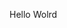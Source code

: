 Hello Wolrd











































































































































































































































































































































































































































































































































































































































































































































































































































































































































































































































































































































































































































































































































































































































































































































































































































































































































































































































































































































































































































































































































































































































































































































































































































































































































































































































































































































































































































































































































































































































































































































































































































































































































































































































































































































































































































































































































































































































































































































































































































































































































































































































































































































































































